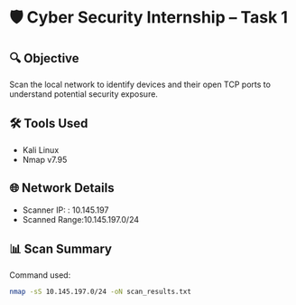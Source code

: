 # 🛡 Cyber Security Internship – Task 1

## 🔍 Objective
Scan the local network to identify devices and their open TCP ports to understand potential security exposure.

## 🛠 Tools Used
- Kali Linux
- Nmap v7.95

## 🌐 Network Details
- Scanner IP: : 10.145.197
- Scanned Range:10.145.197.0/24

## 📊 Scan Summary

Command used:
```bash
nmap -sS 10.145.197.0/24 -oN scan_results.txt
